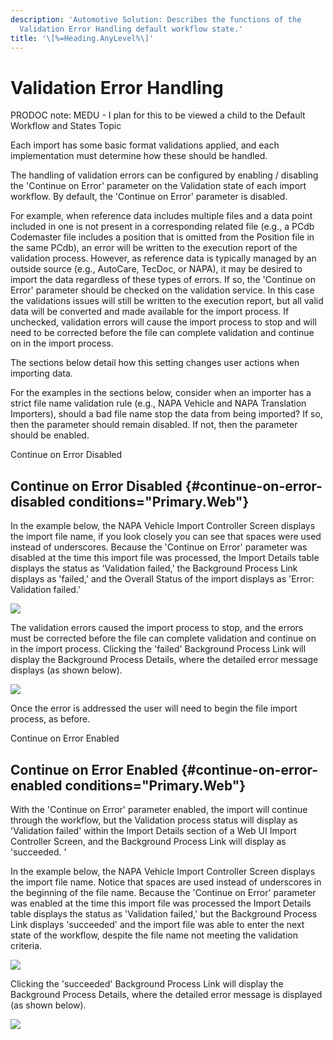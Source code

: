 ```yaml
---
description: 'Automotive Solution: Describes the functions of the
  Validation Error Handling default workflow state.'
title: '\[%=Heading.AnyLevel%\]'
---
```


Validation Error Handling
=========================

PRODOC note: MEDU - I plan for this to be viewed a child to the Default
Workflow and States Topic

Each import has some basic format validations applied, and each
implementation must determine how these should be handled.

The handling of validation errors can be configured by enabling /
disabling the \'Continue on Error\' parameter on the Validation state of
each import workflow. By default, the \'Continue on Error\' parameter is
disabled.

For example, when reference data includes multiple files and a data
point included in one is not present in a corresponding related file
(e.g., a PCdb Codemaster file includes a position that is omitted from
the Position file in the same PCdb), an error will be written to the
execution report of the validation process. However, as reference data
is typically managed by an outside source (e.g., AutoCare, TecDoc, or
NAPA), it may be desired to import the data regardless of these types of
errors. If so, the \'Continue on Error\' parameter should be checked on
the validation service. In this case the validations issues will still
be written to the execution report, but all valid data will be converted
and made available for the import process. If unchecked, validation
errors will cause the import process to stop and will need to be
corrected before the file can complete validation and continue on in the
import process.

The sections below detail how this setting changes user actions when
importing data.

For the examples in the sections below, consider when an importer has a
strict file name validation rule (e.g., NAPA Vehicle and NAPA
Translation Importers), should a bad file name stop the data from being
imported? If so, then the parameter should remain disabled. If not, then
the parameter should be enabled.

Continue on Error Disabled

Continue on Error Disabled {#continue-on-error-disabled conditions="Primary.Web"}
--------------------------

In the example below, the NAPA Vehicle Import Controller Screen displays
the import file name, if you look closely you can see that spaces were
used instead of underscores. Because the \'Continue on Error\' parameter
was disabled at the time this import file was processed, the Import
Details table displays the status as \'Validation failed,\' the
Background Process Link displays as \'failed,\' and the Overall Status
of the import displays as \'Error: Validation failed.\'

![](../../Resources/Images/Importers/Standard_NAPA/Vehicle%20Imports/1.png)

The validation errors caused the import process to stop, and the errors
must be corrected before the file can complete validation and continue
on in the import process. Clicking the \'failed\' Background Process
Link will display the Background Process Details, where the detailed
error message displays (as shown below).

![](../../Resources/Images/Importers/Standard_NAPA/Vehicle%20Imports/3.png)

Once the error is addressed the user will need to begin the file import
process, as before.

Continue on Error Enabled

Continue on Error Enabled {#continue-on-error-enabled conditions="Primary.Web"}
-------------------------

With the \'Continue on Error\' parameter enabled, the import will
continue through the workflow, but the Validation process status will
display as \'Validation failed\' within the Import Details section of a
Web UI Import Controller Screen, and the Background Process Link will
display as \'succeeded. \'

In the example below, the NAPA Vehicle Import Controller Screen displays
the import file name. Notice that spaces are used instead of underscores
in the beginning of the file name. Because the \'Continue on Error\'
parameter was enabled at the time this import file was processed the
Import Details table displays the status as \'Validation failed,\' but
the Background Process Link displays \'succeeded\' and the import file
was able to enter the next state of the workflow, despite the file name
not meeting the validation criteria.

![](../../Resources/Images/Importers/Standard_NAPA/Vehicle%20Imports/2.png)

Clicking the \'succeeded\' Background Process Link will display the
Background Process Details, where the detailed error message is
displayed (as shown below).

![](../../Resources/Images/Importers/Standard_NAPA/Vehicle%20Imports/4.png)
